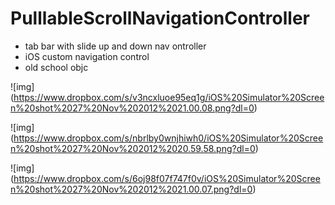 PulllableScrollNavigationController
===================================

* tab bar with slide up and down nav ontroller
* iOS custom navigation control
* old school objc

![img] 
(https://www.dropbox.com/s/v3ncxluoe95eq1g/iOS%20Simulator%20Screen%20shot%2027%20Nov%202012%2021.00.08.png?dl=0)

![img]
(https://www.dropbox.com/s/nbrlby0wnjhiwh0/iOS%20Simulator%20Screen%20shot%2027%20Nov%202012%2020.59.58.png?dl=0)

![img] 
(https://www.dropbox.com/s/6oj98f07f747f0v/iOS%20Simulator%20Screen%20shot%2027%20Nov%202012%2021.00.07.png?dl=0)
